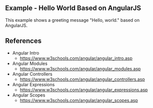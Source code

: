 Example - Hello World Based on AngularJS
------------------------

This example shows a greeting message "Hello, world." based on AngularJS.


References
----------------
- Angular Intro
  - https://www.w3schools.com/angular/angular_intro.asp
- Angular Modules
  - https://www.w3schools.com/angular/angular_modules.asp
- Angular Controllers
  - https://www.w3schools.com/angular/angular_controllers.asp
- Angular Expressions
  - https://www.w3schools.com/angular/angular_expressions.asp
- Angular Scopes
  - https://www.w3schools.com/angular/angular_scopes.asp
